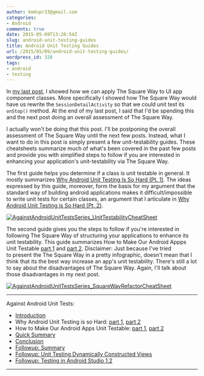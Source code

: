 ```yaml
---
author: kmdupr33@gmail.com
categories:
- Android
comments: true
date: 2015-05-09T13:20:54Z
slug: android-unit-testing-guides
title: Android Unit Testing Guides
url: /2015/05/09/android-unit-testing-guides/
wordpress_id: 328
tags:
- android
- testing
---
```


In [my last post](http://philosophicalhacker.com/2015/05/08/how-to-make-our-android-apps-unit-testable-pt-2/), I showed how we can apply The Square Way to UI app component classes. More specifically I showed how The Square Way would have us rewrite the `SessionDetailActivity` so that we could unit test its `onStop()` method. At the end of my last post, I said that I'd be spending this and the next post doing an overall assessment of The Square Way.

I actually won't be doing that this post. I'll be postponing the overall assessment of The Square Way until the next few posts. Instead, what I want to do in this post is simply present a few unit-testability guides. These cheatsheets summarize much of what's been covered in the past few posts and provide you with simplified steps to follow if you are interested in enhancing your application's unit-testability via The Square Way.

<!--more-->

The first guide helps you determine if a class is unit testable in general. It mostly summarizes [Why Android Unit Testing Is So Hard (Pt. 1)](http://philosophicalhacker.com/2015/04/17/why-android-unit-testing-is-so-hard-pt-1/). The ideas expressed by this guide, moreover, form the basis for my argument that the standard way of building android applications makes it difficult/impossible to write unit tests for certain classes, an argument that I articulate in [Why Android Unit Testing is So Hard (Pt. 2)](http://philosophicalhacker.com/2015/04/24/why-android-unit-testing-is-so-hard-pt-2/).

[![AgainstAndroidUnitTestsSeries_UnitTestabilityCheatSheet](http://www.philosophicalhacker.com/wp-content/uploads/2015/05/againstandroidunittestsseries_unittestabilitycheatsheet4.png)](http://www.philosophicalhacker.com/wp-content/uploads/2015/05/againstandroidunittestsseries_unittestabilitycheatsheet4.png)

The second guide gives you the steps to follow if you're interested in following The Square Way of structuring your applications to enhance its unit testability. This guide summarizes How to Make Our Android Appps Unit Testable [part 1](http://philosophicalhacker.com/2015/05/01/how-to-make-our-android-apps-unit-testable-pt-1/) and [part 2](http://philosophicalhacker.com/2015/05/08/how-to-make-our-android-apps-unit-testable-pt-2/). Disclaimer: Just because I've tried to present the The Square Way in a pretty infographic, doesn't mean that I think that its the best way increase an app's unit testability. There's still a lot to say about the disadvantages of The Square Way. Again, I'll talk about those disadvantages in my next post.

[![AgainstAndroidUnitTestsSeries_SquareWayRefactorCheatSheet](http://www.philosophicalhacker.com/wp-content/uploads/2015/05/againstandroidunittestsseries_squarewayrefactorcheatsheet.png)](http://www.philosophicalhacker.com/wp-content/uploads/2015/05/againstandroidunittestsseries_squarewayrefactorcheatsheet.png)

---

Against Android Unit Tests:

 * [Introduction](http://www.philosophicalhacker.com/2015/04/10/against-android-unit-tests/)
 * Why Android Unit Testing is so Hard: [part 1](http://www.philosophicalhacker.com/2015/04/17/why-android-unit-testing-is-so-hard-pt-1/), [part 2](http://www.philosophicalhacker.com/2015/04/24/why-android-unit-testing-is-so-hard-pt-2/)
 * How to Make Our Android Apps Unit Testable: [part 1](http://www.philosophicalhacker.com/2015/05/01/how-to-make-our-android-apps-unit-testable-pt-1/), [part 2](http://www.philosophicalhacker.com/2015/05/08/how-to-make-our-android-apps-unit-testable-pt-2/)
 * [Quick Summary](http://www.philosophicalhacker.com/2015/05/09/android-unit-testing-guides/)
 * [Conclusion](http://www.philosophicalhacker.com/2015/05/22/what-ive-learned-from-trying-to-make-an-android-app-unit-testable/)
 * [Followup: Summary](http://www.philosophicalhacker.com/2015/05/31/towards-a-unit-testable-fork-of-googles-iosched-app/)
 * [Followup: Unit Testing Dynamically Constructed Views](http://www.philosophicalhacker.com/2015/06/06/unit-testing-dynamically-constructed-views/)
 * [Followup: Testing in Android Studio 1.2](http://www.philosophicalhacker.com/2015/05/29/making-the-most-of-android-studios-unit-testing-support/)

---
